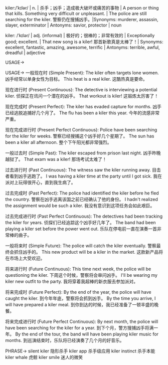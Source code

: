 kiler:/ˈkɪlər/ | n. | 杀手；凶手；造成极大破坏或痛苦的事物 | A person or thing that kills.  Something very difficult or unpleasant. |  The police are still searching for the kiler. 警察仍在搜捕凶手。|Synonyms: murderer, assassin, slayer, exterminator | Antonyms: savior, protector | noun

kiler: /ˈkɪlər/ | adj. (informal) |  极好的；很棒的；非常有效的 | Exceptionally good; excellent. | That new song is a kiler!  那首新歌真是太棒了！| Synonyms: excellent, fantastic, amazing, awesome, terrific | Antonyms: terrible, awful, dreadful | adjective


USAGE->

USAGE->
一般现在时 (Simple Present):
The kiler often targets lone women.  凶手经常以单身女性为目标。
This heat is a real kiler. 这酷热真是要命。


现在进行时 (Present Continuous):
The detective is interviewing a potential kiler.  侦探正在讯问一个潜在的凶手。
That workout is kiler!  这锻炼太厉害了！


现在完成时 (Present Perfect):
The kiler has evaded capture for months.  凶手已经逃脱追捕好几个月了。
The flu has been a kiler this year.  今年的流感非常严重。


现在完成进行时 (Present Perfect Continuous):
Police have been searching for the kiler for weeks. 警察已经搜捕这个凶手好几个星期了。
The sun has been a kiler all afternoon.  整个下午阳光都非常强烈。


一般过去时 (Simple Past):
The kiler escaped from prison last night.  凶手昨晚越狱了。
That exam was a kiler! 那场考试太难了！


过去进行时 (Past Continuous):
The witness saw the kiler running away. 目击者看到凶手逃跑了。
I was having a kiler time at the party until I got sick.  我在派对上玩得很开心，直到我生病了。


过去完成时 (Past Perfect):
The police had identified the kiler before he fled the country.  警察在凶手逃离该国之前已经确认了他的身份。
I hadn't realized the assignment would be such a kiler. 我没有意识到这项任务会如此艰巨。


过去完成进行时 (Past Perfect Continuous):
The detectives had been tracking the kiler for years.  侦探们已经追踪这个凶手好几年了。
The band had been playing a kiler set before the power went out.  乐队在停电前一直在演奏一首非常棒的曲子。


一般将来时 (Simple Future):
The police will catch the kiler eventually.  警察最终会抓住凶手的。
This new product will be a kiler in the market.  这款新产品将在市场上大受欢迎。


将来进行时 (Future Continuous):
This time next week, the police will be questioning the kiler.  下周这个时候，警察将会审问凶手。
I'll be wearing my kiler new outfit to the party.  我将穿着我超棒的新衣服去参加派对。


将来完成时 (Future Perfect):
By the end of the year, the police will have caught the kiler.  到今年年底，警察将会抓到凶手。
By the time you arrive, I will have prepared a kiler meal. 到你到达的时候，我已经准备了一顿丰盛的晚餐。


将来完成进行时 (Future Perfect Continuous):
By next month, the police will have been searching for the kiler for a year.  到下个月，警方搜捕凶手将满一年。
By the end of the tour, the band will have been playing kiler music for months.  到巡演结束时，乐队将已经演奏了几个月的好音乐。



PHRASE->
silent kiler  隐形杀手
kiler app  杀手级应用
kiler instinct  杀手本能
kiler whale  虎鲸
kiler smile  迷人的微笑
